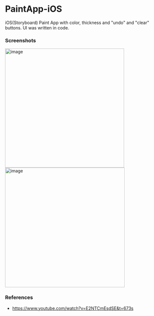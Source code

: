# PaintApp-iOS

iOS(Storyboard) Paint App with color, thickness and "undo" and "clear" buttons. UI was written in code.

### Screenshots

<img width="389" alt="image" src="https://user-images.githubusercontent.com/102688997/161705896-c3189f97-5702-4cc8-abe9-ffe72dc87811.png">
<img width="391" alt="image" src="https://user-images.githubusercontent.com/102688997/161706389-b1665946-4647-4501-bde8-b21d21810350.png">

### References

- https://www.youtube.com/watch?v=E2NTCmEsdSE&t=673s
